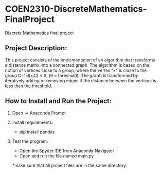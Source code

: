 # COEN2310-DiscreteMathematics-FinalProject
Discrete Mathematics final project

## Project Description:

This project consists of the implementation of an algorithm that transforms a distance matrix into a connected graph. 
The algorithm is based on the notion of vertices close to a group, where the vertex "x" is close to the group C if d(x,C) < θ, (θ = threshold). 
The graph is transformed by iteratively adding or removing edges if the distance between the vertices is less than the threshold.

## How to Install and Run the Project:

1. Open -> Anaconda Prompt

2. Install requirements:
	- pip install pandas


3. Test the program:
	- Open the Spyder IDE from Anaconda Navigator
	- Open and run the file named main.py

	*make sure that all project files are in the same directory.
